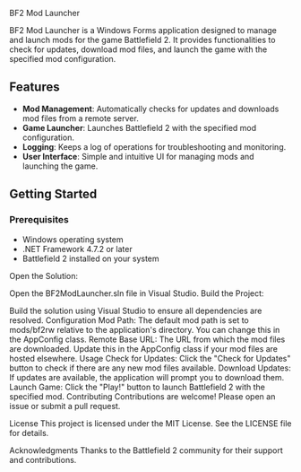  BF2 Mod Launcher

BF2 Mod Launcher is a Windows Forms application designed to manage and launch mods for the game Battlefield 2. It provides functionalities to check for updates, download mod files, and launch the game with the specified mod configuration.

## Features

- **Mod Management**: Automatically checks for updates and downloads mod files from a remote server.
- **Game Launcher**: Launches Battlefield 2 with the specified mod configuration.
- **Logging**: Keeps a log of operations for troubleshooting and monitoring.
- **User Interface**: Simple and intuitive UI for managing mods and launching the game.

## Getting Started

### Prerequisites

- Windows operating system
- .NET Framework 4.7.2 or later
- Battlefield 2 installed on your system


Open the Solution:

Open the BF2ModLauncher.sln file in Visual Studio.
Build the Project:

Build the solution using Visual Studio to ensure all dependencies are resolved.
Configuration
Mod Path: The default mod path is set to mods/bf2rw relative to the application's directory. You can change this in the AppConfig class.
Remote Base URL: The URL from which the mod files are downloaded. Update this in the AppConfig class if your mod files are hosted elsewhere.
Usage
Check for Updates: Click the "Check for Updates" button to check if there are any new mod files available.
Download Updates: If updates are available, the application will prompt you to download them.
Launch Game: Click the "Play!" button to launch Battlefield 2 with the specified mod.
Contributing
Contributions are welcome! Please open an issue or submit a pull request.

License
This project is licensed under the MIT License. See the LICENSE file for details.

Acknowledgments
Thanks to the Battlefield 2 community for their support and contributions.

